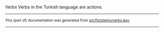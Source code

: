 Verbs
Verbs in the Turkish language are actions.

* * *

<small>This (part of) documentation was generated from [src/fst/stems/verbs.lexc](https://github.com/giellalt/lang-tur-x-ext-trmorph/blob/main/src/fst/stems/verbs.lexc)</small>

---

